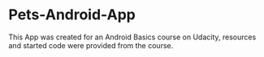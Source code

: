 # Pets-Android-App

This App was created for an Android Basics course on Udacity, resources and started code were provided from the course. 

